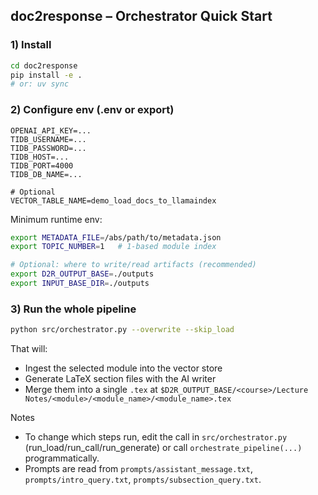 ## doc2response – Orchestrator Quick Start

### 1) Install
```bash
cd doc2response
pip install -e .
# or: uv sync
```

### 2) Configure env (.env or export)
```env
OPENAI_API_KEY=...
TIDB_USERNAME=...
TIDB_PASSWORD=...
TIDB_HOST=...
TIDB_PORT=4000
TIDB_DB_NAME=...

# Optional
VECTOR_TABLE_NAME=demo_load_docs_to_llamaindex
```

Minimum runtime env:
```bash
export METADATA_FILE=/abs/path/to/metadata.json
export TOPIC_NUMBER=1   # 1-based module index

# Optional: where to write/read artifacts (recommended)
export D2R_OUTPUT_BASE=./outputs
export INPUT_BASE_DIR=./outputs
```

### 3) Run the whole pipeline
```bash
python src/orchestrator.py --overwrite --skip_load
```

That will:
- Ingest the selected module into the vector store
- Generate LaTeX section files with the AI writer
- Merge them into a single `.tex` at `$D2R_OUTPUT_BASE/<course>/Lecture Notes/<module>/<module_name>/<module_name>.tex`

Notes
- To change which steps run, edit the call in `src/orchestrator.py` (run_load/run_call/run_generate) or call `orchestrate_pipeline(...)` programmatically.
- Prompts are read from `prompts/assistant_message.txt`, `prompts/intro_query.txt`, `prompts/subsection_query.txt`.
